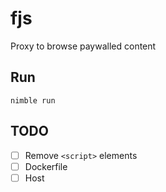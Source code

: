# fjs

Proxy to browse paywalled content

## Run

```shell
nimble run
```

## TODO

- [ ] Remove `<script>` elements
- [ ] Dockerfile
- [ ] Host
